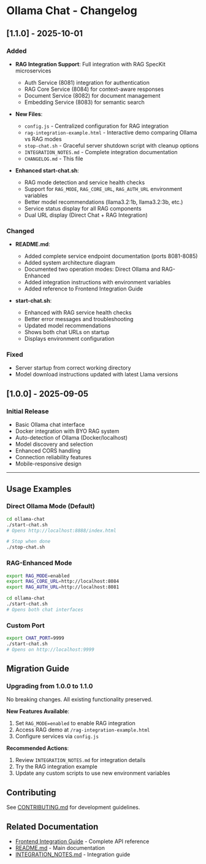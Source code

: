 # Ollama Chat - Changelog

## [1.1.0] - 2025-10-01

### Added
- **RAG Integration Support**: Full integration with RAG SpecKit microservices
  - Auth Service (8081) integration for authentication
  - RAG Core Service (8084) for context-aware responses
  - Document Service (8082) for document management
  - Embedding Service (8083) for semantic search

- **New Files**:
  - `config.js` - Centralized configuration for RAG integration
  - `rag-integration-example.html` - Interactive demo comparing Ollama vs RAG modes
  - `stop-chat.sh` - Graceful server shutdown script with cleanup options
  - `INTEGRATION_NOTES.md` - Complete integration documentation
  - `CHANGELOG.md` - This file

- **Enhanced start-chat.sh**:
  - RAG mode detection and service health checks
  - Support for `RAG_MODE`, `RAG_CORE_URL`, `RAG_AUTH_URL` environment variables
  - Better model recommendations (llama3.2:1b, llama3.2:3b, etc.)
  - Service status display for all RAG components
  - Dual URL display (Direct Chat + RAG Integration)

### Changed
- **README.md**:
  - Added complete service endpoint documentation (ports 8081-8085)
  - Added system architecture diagram
  - Documented two operation modes: Direct Ollama and RAG-Enhanced
  - Added integration instructions with environment variables
  - Added reference to Frontend Integration Guide

- **start-chat.sh**:
  - Enhanced with RAG service health checks
  - Better error messages and troubleshooting
  - Updated model recommendations
  - Shows both chat URLs on startup
  - Displays environment configuration

### Fixed
- Server startup from correct working directory
- Model download instructions updated with latest Llama versions

## [1.0.0] - 2025-09-05

### Initial Release
- Basic Ollama chat interface
- Docker integration with BYO RAG system
- Auto-detection of Ollama (Docker/localhost)
- Model discovery and selection
- Enhanced CORS handling
- Connection reliability features
- Mobile-responsive design

---

## Usage Examples

### Direct Ollama Mode (Default)
```bash
cd ollama-chat
./start-chat.sh
# Opens http://localhost:8888/index.html

# Stop when done
./stop-chat.sh
```

### RAG-Enhanced Mode
```bash
export RAG_MODE=enabled
export RAG_CORE_URL=http://localhost:8084
export RAG_AUTH_URL=http://localhost:8081

cd ollama-chat
./start-chat.sh
# Opens both chat interfaces
```

### Custom Port
```bash
export CHAT_PORT=9999
./start-chat.sh
# Opens on http://localhost:9999
```

## Migration Guide

### Upgrading from 1.0.0 to 1.1.0

No breaking changes. All existing functionality preserved.

**New Features Available**:
1. Set `RAG_MODE=enabled` to enable RAG integration
2. Access RAG demo at `/rag-integration-example.html`
3. Configure services via `config.js`

**Recommended Actions**:
1. Review `INTEGRATION_NOTES.md` for integration details
2. Try the RAG integration example
3. Update any custom scripts to use new environment variables

## Contributing

See [CONTRIBUTING.md](../CONTRIBUTING.md) for development guidelines.

## Related Documentation

- [Frontend Integration Guide](../FRONTEND_INTEGRATION_GUIDE.md) - Complete API reference
- [README.md](README.md) - Main documentation
- [INTEGRATION_NOTES.md](INTEGRATION_NOTES.md) - Integration guide

